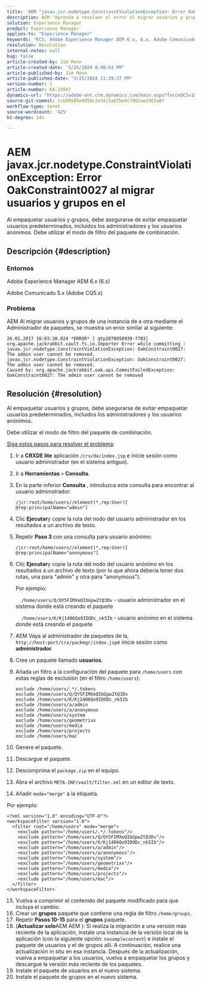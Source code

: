 ```yaml
---
title: 'AEM "javax.jcr.nodetype.ConstraintViolationException: Error OakConstraint0027 al migrar usuarios y grupos en el"'
description: AEM "Aprenda a resolver el error al migrar usuarios y grupos de una instancia de a otra mediante el Administrador de paquetes".
solution: Experience Manager
product: Experience Manager
applies-to: "Experience Manager"
keywords: "KCS, Adobe Experience Manager AEM 6.x, 6.x, Adobe Comunicado 5.x, Adobe CQ5.x, javax.jcr.nodetype.ConstraintViolationException: Error OakConstraint0027, migrar, usuario, grupo"
resolution: Resolution
internal-notes: null
bug: false
article-created-by: Jim Menn
article-created-date: "3/25/2024 8:40:43 PM"
article-published-by: Jim Menn
article-published-date: "3/25/2024 11:39:37 PM"
version-number: 1
article-number: KA-23947
dynamics-url: "https://adobe-ent.crm.dynamics.com/main.aspx?forceUCI=1&pagetype=entityrecord&etn=knowledgearticle&id=fd1dacef-e7ea-ee11-a204-6045bd006268"
source-git-commit: 2cb09505e4950c2e3413a87be0c7062aed363a8f
workflow-type: tm+mt
source-wordcount: '425'
ht-degree: 14%

---
```


# AEM javax.jcr.nodetype.ConstraintViolationException: Error OakConstraint0027 al migrar usuarios y grupos en el


Al empaquetar usuarios y grupos, debe asegurarse de evitar empaquetar usuarios predeterminados, incluidos los administradores y los usuarios anónimos. Debe utilizar el modo de filtro del paquete de combinación.

## Descripción {#description}


### Entornos

Adobe Experience Manager AEM 6.x (6.x)

Adobe Comunicado 5.x (Adobe CQ5.x)

### Problema

AEM Al migrar usuarios y grupos de una instancia de a otra mediante el Administrador de paquetes, se muestra un error similar al siguiente:


```
26.01.2017 16:03:20.024 *ERROR* [ qtp2078058939-7783]  org.apache.jackrabbit.vault.fs.io.Importer Error while committing : javax.jcr.nodetype.ConstraintViolationException: OakConstraint0027: The admin user cannot be removed.
javax.jcr.nodetype.ConstraintViolationException: OakConstraint0027: The admin user cannot be removed.
Caused by: org.apache.jackrabbit.oak.api.CommitFailedException: OakConstraint0027: The admin user cannot be removed
```



## Resolución {#resolution}


Al empaquetar usuarios y grupos, debe asegurarse de evitar empaquetar usuarios predeterminados, incluidos los administradores y los usuarios anónimos.

Debe utilizar el modo de filtro del paquete de combinación.

<u>Siga estos pasos para resolver el problema</u>:

1. Ir a <b>CRXDE lite</b> aplicación `/crx/de/index.jsp` e inicie sesión como usuario administrador (en el sistema antiguo).
2. Ir a <b>Herramientas</b> `>`  <b>Consulta</b>.
3. En la parte inferior <b>Consulta</b> , introduzca esta consulta para encontrar al usuario administrador:






   ```
   /jcr:root/home/users//element(*,rep:User)[ @rep:principalName="admin"]
   ```




4. Clic <b>Ejecutar</b>y copie la ruta del nodo del usuario administrador en los resultados a un archivo de texto.
5. Repetir <b>Paso 3 </b>con una consulta para usuario anónimo:






   ```
   /jcr:root/home/users//element(*,rep:User)[ @rep:principalName="anonymous"]
   ```




6. Clic <b>Ejecutar</b>y copie la ruta del nodo del usuario anónimo en los resultados a un archivo de texto (por lo que ahora debería tener dos rutas, una para &quot;admin&quot; y otra para &quot;anonymous&quot;).

   Por ejemplo:

       `/home/users/Q/QY5FIMXeQIbGpwZtQ3Dv` - usuario administrador en el sistema donde está creando el paquete

       `/home/users/K/Kj1406Qo9IDODc_nk5Ib` - usuario anónimo en el sistema donde está creando el paquete


7. AEM Vaya al administrador de paquetes de la, `http://host:port/crx/packmgr/index.jsp`e inicie sesión como <b>administrador</b>.
8. Cree un paquete llamado <b>usuarios</b>.


9. Añada un filtro a la configuración del paquete para `/home/users` con estas reglas de exclusión (en el filtro `/home/users`):




   ```
   exclude /home/users/.*/.tokens
   exclude /home/users/Q/QY5FIMXeQIbGpwZtQ3Dv
   exclude /home/users/K/Kj1406Qo9IDODc_nk5Ib
   exclude /home/users/a/admin
   exclude /home/users/a/anonymous
   exclude /home/users/system
   exclude /home/users/geometrixx
   exclude /home/users/media
   exclude /home/users/projects
   exclude /home/users/mac
   ```




10. Genere el paquete.
11. Descargue el paquete.
12. Descomprima el `package.zip` en el equipo.
13. Abra el archivo `META-INF/vault/filter.xml` en un editor de texto.
14. Añadir `mode="merge"` a la etiqueta.

   Por ejemplo:




   ```
   <?xml version="1.0" encoding="UTF-8"?>
   <workspaceFilter version="1.0">
     <filter root="/home/users" mode="merge">
       <exclude pattern="/home/users/.*/.tokens"/>
       <exclude pattern="/home/users/Q/QY5FIMXeQIbGpwZtQ3Dv"/>
       <exclude pattern="/home/users/K/Kj1406Qo9IDODc_nk5Ib"/>
       <exclude pattern="/home/users/a/admin"/>
       <exclude pattern="/home/users/a/anonymous"/>
       <exclude pattern="/home/users/system"/>
       <exclude pattern="/home/users/geometrixx"/>
       <exclude pattern="/home/users/media"/>
       <exclude pattern="/home/users/projects"/>
       <exclude pattern="/home/users/mac"/>
     </filter>
   </workspaceFilter>
   ```




15. Vuelva a comprimir el contenido del paquete modificado para que incluya el cambio.
16. Crear un <b>grupos</b> paquete que contiene una regla de filtro `/home/groups`.
17. Repetir <b>Pasos 10-15</b> para el <b>grupos</b> paquete.
18. (<b>Actualizar solo</b>AEM AEM ): Si realiza la migración a una versión más reciente de la aplicación, instale una instancia de la versión local de la aplicación (con la siguiente opción: `nosamplecontent`) e instale el paquete de usuarios y el de grupos allí. A continuación, realice una actualización in situ en esa instancia. Después de la actualización, vuelva a empaquetar a los usuarios, vuelva a empaquetar los grupos y descargue la versión más reciente de los paquetes.
19. Instale el paquete de usuarios en el nuevo sistema.
20. Instale el paquete de grupos en el nuevo sistema.



